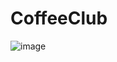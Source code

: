 # CoffeeClub

![image](https://drive.google.com/uc?export=view&id=1P3HKRdvSSEIIwh1H7d27vNABkHqe71QW)
